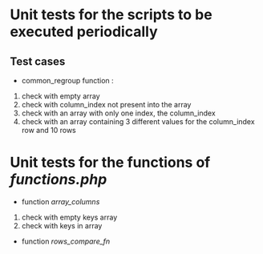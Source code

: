 # Unit tests for the scripts to be executed periodically

## Test cases

- common_regroup function : 

1. check with empty array
2. check with column_index not present into the array
3. check with an array with only one index, the column_index
4. check with an array containing 3 different values for the column_index row and 10 rows

# Unit tests for the functions of *functions.php*


- function *array_columns*

1. check with empty keys array
3. check with keys in array

- function *rows_compare_fn*